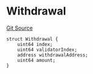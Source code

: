 # Withdrawal
[Git Source](https://github.com/lidofinance/community-staking-module/blob/ed13582ed87bf90a004e225eef6ca845b31d396d/src/lib/Types.sol)


```solidity
struct Withdrawal {
    uint64 index;
    uint64 validatorIndex;
    address withdrawalAddress;
    uint64 amount;
}
```

